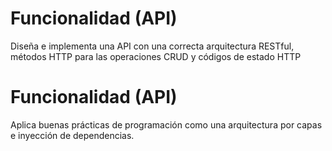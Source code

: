 # Funcionalidad (API)
Diseña e implementa una API con una correcta arquitectura RESTful, métodos HTTP para las operaciones CRUD y códigos de estado HTTP

# Funcionalidad (API)
Aplica buenas prácticas de programación como una arquitectura por capas e inyección de dependencias.

